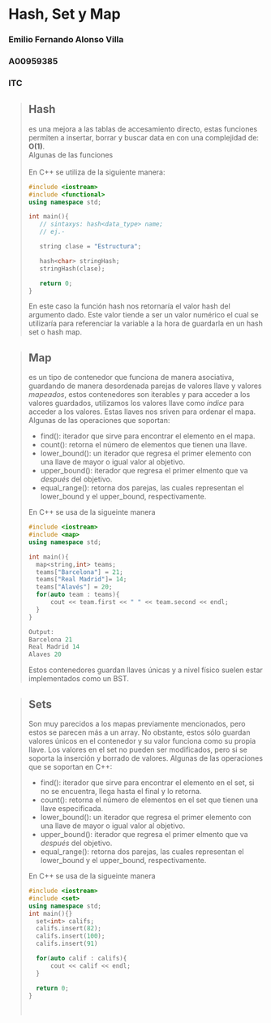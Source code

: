 # Hash, Set y Map
### Emilio Fernando Alonso Villa
### A00959385
### ITC
> ## Hash
> es una mejora a las tablas de accesamiento directo, estas funciones permiten a insertar, borrar y buscar data en con una complejidad de: **O(1)**.<br>
> Algunas de las funciones <br><br>
> En C++ se utiliza de la siguiente manera:
>```C++
>#include <iostream>
>#include <functional>
>using namespace std;
>
>int main(){
>    // sintaxys: hash<data_type> name;
>    // ej.-
>
>    string clase = "Estructura";
>
>    hash<char> stringHash;
>    stringHash(clase);
>
>    return 0;
>}
>```
> En este caso la función hash nos retornaría el valor hash del argumento dado. Este valor tiende a ser un valor numérico el cual se utilizaría para referenciar la variable a la hora de guardarla en un hash set o hash map.

> ## Map
> es un tipo de contenedor que funciona de manera asociativa, guardando de manera desordenada parejas de valores llave y valores _mapeados_, estos contenedores son iterables y para acceder a los valores guardados, utilizamos los valores llave como _indice_ para acceder a los valores. Estas llaves nos sriven para ordenar el mapa.<br>
> Algunas de las operaciones que soportan:
> - find(): iterador que sirve para encontrar el elemento en el mapa.
> - count(): retorna el número de elementos que tienen una llave.
> - lower_bound(): un iterador que regresa el primer elemento con una llave de mayor o igual valor al objetivo.
> - upper_bound(): iterador que regresa el primer elmento que va _después_ del objetivo.
> - equal_range(): retorna dos parejas, las cuales representan el lower_bound y el upper_bound, respectivamente.
>
> En C++ se usa de la sigueinte manera
> ```C++
>#include <iostream>
>#include <map>
>using namespace std;
>
>int main(){
>   map<string,int> teams;
>   teams["Barcelona"] = 21;
>   teams["Real Madrid"]= 14;
>   teams["Alavés"] = 20;
>   for(auto team : teams){
>       cout << team.first << " " << team.second << endl; 
>   }
>}
>
> Output:
> Barcelona 21
> Real Madrid 14
> Alaves 20
> ```
>Estos contenedores guardan llaves únicas y a nivel físico suelen estar implementados como un BST.

>## Sets
>Son muy parecidos a los mapas previamente mencionados, pero estos se parecen más a un array. No obstante, estos sólo guardan valores únicos en el contenedor y su valor funciona como su propia llave. 
>Los valores en el set no pueden ser modificados, pero si se soporta la inserción y borrado de valores.
>Algunas de las operaciones que se soportan en C++:
> - find(): iterador que sirve para encontrar el elemento en el set, si no se encuentra, llega hasta el final y lo retorna.
> - count(): retorna el número de elementos en el set que tienen una llave especificada.
> - lower_bound(): un iterador que regresa el primer elemento con una llave de mayor o igual valor al objetivo.
> - upper_bound(): iterador que regresa el primer elmento que va _después_ del objetivo.
> - equal_range(): retorna dos parejas, las cuales representan el lower_bound y el upper_bound, respectivamente.
>
> En C++ se usa de la sigueinte manera
> ```C++
>#include <iostream>
>#include <set>
>using namespace std;
>int main(){}
>   set<int> califs;
>   califs.insert(82);
>   califs.insert(100);
>   califs.insert(91)
>
>   for(auto calif : califs){
>       cout << calif << endl; 
>   }
>
>   return 0;
>}
> ```
> &nbsp;
